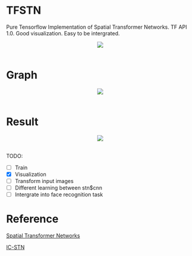 # TFSTN
Pure Tensorflow Implementation of Spatial Transformer Networks. TF API 1.0. Good visualization. Easy to be intergrated.

<div align="center">
  <img src="http://i.imgur.com/gfqLV3f.png"><br><br>
</div>

# Graph
<div align="center">
<img src="https://github.com/Zehaos/TFSTN/blob/master/graph.png"><br><br>
</div>

# Result
<div align="center">
<img src="https://github.com/Zehaos/TFSTN/blob/master/img_summary.png"><br><br>
</div>

TODO:
- [ ] Train
- [x] Visualization
- [ ] Transform input images
- [ ] Different learning between stn$cnn
- [ ] Intergrate into face recognition task

# Reference
[Spatial Transformer Networks](https://arxiv.org/pdf/1506.02025.pdf)

[IC-STN](https://github.com/ericlin79119/IC-STN)
